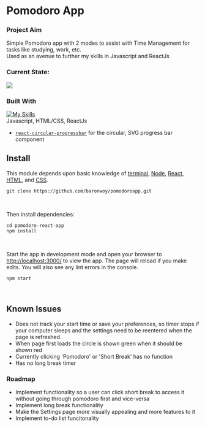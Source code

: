 # Pomodoro App

### Project Aim
Simple Pomodoro app with 2 modes to assist with Time Management for tasks like studying, work, etc. <br />
Used as an avenue to further my skills in Javascript and ReactJs

### Current State:
<img src="https://github.com/baronwoy/pomodoroapp/assets/157763277/fe3b9827-b96f-458a-82ea-6360b182f34b" width="auto" height="auto">

### Built With

[![My Skills](https://skillicons.dev/icons?i=js,html,css,react)](https://skillicons.dev) <br />
Javascript, HTML/CSS, ReactJs

* [`react-circular-progressbar`](https://github.com/kevinsqi/react-circular-progressbar) for the circular, SVG progress bar component

## Install
This module depends upon basic knowledge of [terminal](https://developer.mozilla.org/en-US/docs/Learn/Tools_and_testing/Understanding_client-side_tools/Command_line), [Node](https://nodejs.org/en/), [React](https://reactjs.org), [HTML](https://developer.mozilla.org/en-US/docs/Learn/HTML), and [CSS](https://developer.mozilla.org/en-US/docs/Learn/CSS).


```
git clone https://github.com/baronwoy/pomodoroapp.git
```
<br>

Then install dependencies:

```
cd pomodoro-react-app
npm install
```
<br>

Start the app in development mode and open your browser to [http://localhost:3000/](http://localhost:3000/) to view the app. The page will reload if you make edits. You will also see any lint errors in the console.

```
npm start
```
<br>

## Known Issues
* Does not track your start time or save your preferences, so timer stops if your computer sleeps and the settings need to be reentered when the page is refreshed.
* When page first loads the circle is shown green when it should be shown red
* Currently clicking 'Pomodoro' or 'Short Break' has no function
* Has no long break timer

### Roadmap
* Implement functionality so a user can click short break to access it without going through pomodoro first and vice-versa
* Implement long break functionality
* Make the Settings page more visually appealing and more features to it
* Implement to-do list funcitonality

